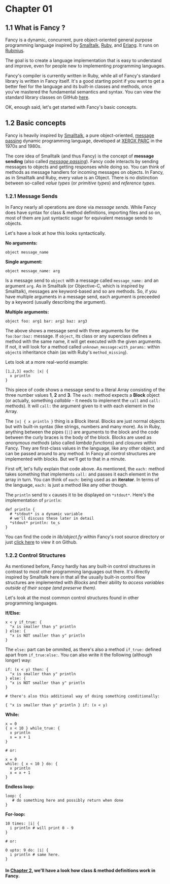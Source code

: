 # Chapter 01 #
## 1.1 What is Fancy ? ##

Fancy is a dynamic, concurrent, pure object-oriented general purpose
programming language inspired by
[Smalltalk](http://en.wikipedia.org/wiki/Smalltalk),
[Ruby](http://en.wikipedia.org/wiki/Ruby_programming_language), and
[Erlang](http://en.wikipedia.org/wiki/Erlang_programming_language).
It runs on [Rubinius](http://www.rubini.us).

The goal is to create a language implementation that is easy to
understand and improve, even for people new to implementing
programming languages.

Fancy's compiler is currently written in Ruby, while all of Fancy's
standard library is written in Fancy itself. It's a good starting
point if you want to get a better feel for the language and its
built-in classes and methods, once you've mastered the fundamental
semantics and syntax.
You can view the standard library classes on GitHub
[here](https://github.com/bakkdoor/fancy/blob/master/lib/).

OK, enough said, let's get started with Fancy's basic concepts.


## 1.2 Basic concepts ##

Fancy is heavily inspired by
[Smalltalk](http://en.wikipedia.org/wiki/Smalltalk), a pure
object-oriented,
[message passing](http://en.wikipedia.org/wiki/Message_passing)
dynamic programming language, developed at
[XEROX PARC](http://www.parc.com/) in the 1970s and 1980s.

The core idea of Smalltalk (and thus Fancy) is the concept of
**message sending** (also called
[*message passing*](http://en.wikipedia.org/wiki/Message_passing)). Fancy
code interacts by sending messages to objects and getting responses
while doing so. You can think of methods as message handlers for
incoming messages on objects. In Fancy, as in Smalltalk and Ruby,
every value is an Object. There is no distinction between so-called
*value types* (or *primitive types*)  and *reference types*.


### 1.2.1 Message Sends ###

In Fancy nearly all operations are done via *message sends*. While
Fancy does have syntax for class & method definitions, importing files
and so on, most of them are just syntactic sugar for equivalent message
sends to objects.

Let's have a look at how this looks syntactically.

**No arguments:**

```fancy
object message_name
```

**Single argument:**

```fancy
object message_name: arg
```

Is a message send to `object` with a message called `message_name:`
and an argument `arg`. As in Smalltalk (or Objective-C, which is
inspired by Smalltalk), messages are keyword-based and so are
methods. So, if you have multiple arguments in a message send, each
argument is preceeded by a keyword (usually describing the argument).

**Multiple arguments:**

```fancy
object foo: arg1 bar: arg2 baz: arg3
```

The above shows a message send with three arguments for the
`foo:bar:baz:` message. If `object`, its class or any superclass
defines a method with the same name, it will get executed with the
given arguments. If not, it will look for a method called
`unknown_message:with_params:` within `object`s inheritance chain (as with
Ruby's `method_missing`).

Lets look at a more real-world example:

```fancy
[1,2,3] each: |x| {
  x println
}
```

This piece of code shows a message send to a literal Array consisting
of the three number values **1**, **2** and **3**. The `each:` method
expects a **Block** object (or actually, something *callable* - it needs
to implement the `call` and `call:` methods). It will `call:` the
argument given to it with each element in the Array.

The `|x| { x println }` thing is a Block literal. Blocks are just
normal objects but with built-in syntax (like strings, numbers and
many more). As in Ruby, anything between the pipes (`||`) are arguments
to the block and the code between the curly braces is the body of the
block. Blocks are used as *anonymous methods* (also called *lambda
functions*) and *closures* within Fancy. They are first-class values
in the language, like any other object, and can be passed around to
any method. In Fancy all control structures are implemented with
blocks. But we'll get to that in a minute.

First off, let's fully explain that code above. As mentioned, the
`each:` method takes something that implements `call:` and passes it
each element in the array in turn. You can think of `each:` being used
as an **iterator**. In terms of the language, `each:` is just a method
like any other though.

The `println` send to `x` causes it to be displayed on
`*stdout*`. Here's the implementation of `println`:

```fancy
def println {
  # *stdout* is a dynamic variable
  # we'll discuss these later in detail
  *stdout* println: to_s
}
```

You can find the code in *lib/object.fy* within Fancy's root source
directory or just
[click here](https://github.com/bakkdoor/fancy/blob/master/lib/object.fy#L29)
to view it on Github.


### 1.2.2 Control Structures ###

As mentioned before, Fancy hardly has any built-in control structures
in contrast to most other programming languages out there. It's
directly inspired by Smalltalk here in that all the usually built-in
control flow structures are implemented with *Blocks* and their
ability to *access variables outside of their scope (and preserve
them)*.

Let's look at the most common control structures found in other
programming languages.


**If/Else:**

```fancy
x < y if_true: {
  "x is smaller than y" println
} else: {
  "x is NOT smaller than y" println
}
```

The `else:` part can be ommited, as there's also a method `if_true:`
defined apart from `if_true:else:`. You can also write it the
following (although longer) way:

```fancy
if: (x < y) then: {
  "x is smaller than y" println
} else: {
  "x is NOT smaller than y" println
}

# there's also this additional way of doing something conditionally:

{ "x is smaller than y" println } if: (x < y)
```


**While:**

```fancy
x = 0
{ x < 10 } while_true: {
  x println
  x = x + 1
}

# or:

x = 0
while: { x < 10 } do: {
  x println
  x = x + 1
}
```


**Endless loop:**

```fancy
loop: {
   # do something here and possibly return when done
}
```

**For-loop:**

```fancy
10 times: |i| {
  i println # will print 0 - 9
}

# or:

0 upto: 9 do: |i| {
  i println # same here.
}
```


#### In [Chapter 2][], we'll have a look how class & method definitions work in Fancy. ####

  [Chapter 2]: Chapter02.md
